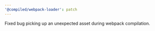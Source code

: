 ```yaml
---
'@compiled/webpack-loader': patch
---
```


Fixed bug picking up an unexpected asset during webpack compilation.
